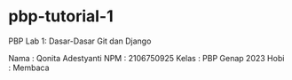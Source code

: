 # pbp-tutorial-1
PBP Lab 1: Dasar-Dasar Git dan Django

Nama    : Qonita Adestyanti
NPM     : 2106750925
Kelas   : PBP Genap 2023
Hobi    : Membaca
